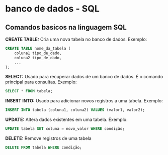 # banco de dados - SQL

## Comandos basicos na linguagem SQL

**CREATE TABLE:** Cria uma nova tabela no banco de dados.
Exemplo:
```sql
CREATE TABLE nome_da_tabela (
    coluna1 tipo_de_dado,
    coluna2 tipo_de_dado,
    ...
);
```

**SELECT:** Usado para recuperar dados de um banco de dados. É o comando principal para consultas.
Exemplo:
```sql
SELECT * FROM tabela;
```

**INSERT INTO:** Usado para adicionar novos registros a uma tabela.
Exemplo:
```sql
INSERT INTO tabela (coluna1, coluna2) VALUES (valor1, valor2);
```

**UPDATE:** Altera dados existentes em uma tabela.
Exemplo:
```sql
UPDATE tabela SET coluna = novo_valor WHERE condição;
```

**DELETE:** Remove registros de uma tabela
```sql
DELETE FROM tabela WHERE condição;
```
